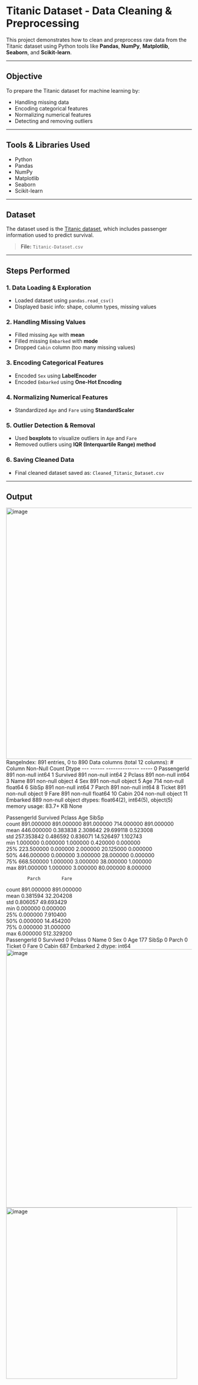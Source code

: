 #  Titanic Dataset - Data Cleaning & Preprocessing

This project demonstrates how to clean and preprocess raw data from the Titanic dataset using Python tools like **Pandas**, **NumPy**, **Matplotlib**, **Seaborn**, and **Scikit-learn**.

---

##  Objective

To prepare the Titanic dataset for machine learning by:
- Handling missing data
- Encoding categorical features
- Normalizing numerical features
- Detecting and removing outliers

---

##  Tools & Libraries Used

- Python
- Pandas
- NumPy
- Matplotlib
- Seaborn
- Scikit-learn

---

## Dataset

The dataset used is the [Titanic dataset](https://www.kaggle.com/competitions/titanic/data), which includes passenger information used to predict survival.

> **File:** `Titanic-Dataset.csv`

---

##  Steps Performed

### 1. **Data Loading & Exploration**
- Loaded dataset using `pandas.read_csv()`
- Displayed basic info: shape, column types, missing values

### 2. **Handling Missing Values**
- Filled missing `Age` with **mean**
- Filled missing `Embarked` with **mode**
- Dropped `Cabin` column (too many missing values)

### 3. **Encoding Categorical Features**
- Encoded `Sex` using **LabelEncoder**
- Encoded `Embarked` using **One-Hot Encoding**

### 4. **Normalizing Numerical Features**
- Standardized `Age` and `Fare` using **StandardScaler**

### 5. **Outlier Detection & Removal**
- Used **boxplots** to visualize outliers in `Age` and `Fare`
- Removed outliers using **IQR (Interquartile Range) method**

### 6. **Saving Cleaned Data**
- Final cleaned dataset saved as: `Cleaned_Titanic_Dataset.csv`

---

##  Output

<img width="681" alt="image" src="https://github.com/user-attachments/assets/9aff4add-5a8c-4853-ad1f-5d4245e6127d" />
<class 'pandas.core.frame.DataFrame'>
RangeIndex: 891 entries, 0 to 890
Data columns (total 12 columns):
 #   Column       Non-Null Count  Dtype  
---  ------       --------------  -----  
 0   PassengerId  891 non-null    int64  
 1   Survived     891 non-null    int64  
 2   Pclass       891 non-null    int64  
 3   Name         891 non-null    object 
 4   Sex          891 non-null    object 
 5   Age          714 non-null    float64
 6   SibSp        891 non-null    int64  
 7   Parch        891 non-null    int64  
 8   Ticket       891 non-null    object 
 9   Fare         891 non-null    float64
 10  Cabin        204 non-null    object 
 11  Embarked     889 non-null    object 
dtypes: float64(2), int64(5), object(5)
memory usage: 83.7+ KB
None

PassengerId    Survived      Pclass         Age       SibSp  \
count   891.000000  891.000000  891.000000  714.000000  891.000000   
mean    446.000000    0.383838    2.308642   29.699118    0.523008   
std     257.353842    0.486592    0.836071   14.526497    1.102743   
min       1.000000    0.000000    1.000000    0.420000    0.000000   
25%     223.500000    0.000000    2.000000   20.125000    0.000000   
50%     446.000000    0.000000    3.000000   28.000000    0.000000   
75%     668.500000    1.000000    3.000000   38.000000    1.000000   
max     891.000000    1.000000    3.000000   80.000000    8.000000   

            Parch        Fare  
count  891.000000  891.000000  
mean     0.381594   32.204208  
std      0.806057   49.693429  
min      0.000000    0.000000  
25%      0.000000    7.910400  
50%      0.000000   14.454200  
75%      0.000000   31.000000  
max      6.000000  512.329200  
PassengerId      0
Survived         0
Pclass           0
Name             0
Sex              0
Age            177
SibSp            0
Parch            0
Ticket           0
Fare             0
Cabin          687
Embarked         2
dtype: int64
<img width="700" alt="image" src="https://github.com/user-attachments/assets/8f591520-e755-4442-8886-b2973b853536" />
<img width="464" alt="image" src="https://github.com/user-attachments/assets/39728283-2412-4832-b03f-7d46dfef828e" />



